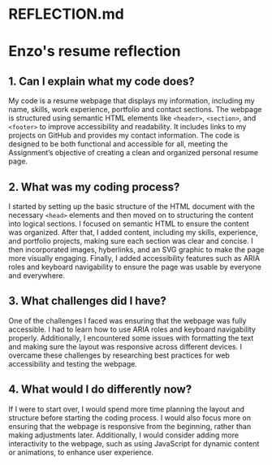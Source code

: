# REFLECTION.md
# Enzo's resume reflection

## 1. Can I explain what my code does?

My code is a resume webpage that displays my information, including my name, skills, work experience, portfolio and contact sections. The webpage is structured using semantic HTML elements like `<header>`, `<section>`, and `<footer>` to improve accessibility and readability. It includes links to my projects on GitHub and provides my contact information. The code is designed to be both functional and accessible for all, meeting the Assignment’s objective of creating a clean and organized personal resume page.

## 2. What was my coding process?

I started by setting up the basic structure of the HTML document with the necessary `<head>` elements and then moved on to structuring the content into logical sections. I focused on semantic HTML to ensure the content was organized. After that, I added content, including my skills, experience, and portfolio projects, making sure each section was clear and concise. I then incorporated images, hyberlinks, and an SVG graphic to make the page more visually engaging. Finally, I added accessibility features such as ARIA roles and keyboard navigability to ensure the page was usable by everyone and everywhere.

## 3. What challenges did I have?

One of the challenges I faced was ensuring that the webpage was fully accessible. I had to learn how to use ARIA roles and keyboard navigability properly. Additionally, I encountered some issues with formatting the text and making sure the layout was responsive across different devices. I overcame these challenges by researching best practices for web accessibility and testing the webpage.

## 4. What would I do differently now?

If I were to start over, I would spend more time planning the layout and structure before starting the coding process. I would also focus more on ensuring that the webpage is responsive from the beginning, rather than making adjustments later. Additionally, I would consider adding more interactivity to the webpage, such as using JavaScript for dynamic content or animations, to enhance user experience.
